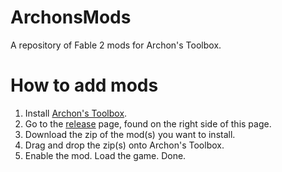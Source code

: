 # ArchonsMods
A repository of Fable 2 mods for Archon's Toolbox.

# How to add mods
1. Install [Archon's Toolbox](https://github.com/JustSomeGuy1234/Archons-Toolbox).
2. Go to the [release](https://github.com/octo-org/octo-repo/releases/latest) page, found on the right side of this page.
3. Download the zip of the mod(s) you want to install.
4. Drag and drop the zip(s) onto Archon's Toolbox.
5. Enable the mod. Load the game. Done.
